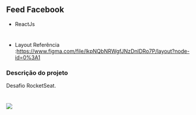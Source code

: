 ## Feed Facebook

- ReactJs


# 
- Layout Referência :https://www.figma.com/file/lkpNQbNRWgfJNzDnlDRo7P/layout?node-id=0%3A1

### Descrição do projeto

Desafio RocketSeat.



# 

![](https://i.ibb.co/d7MKPsK/Facebook.png)



